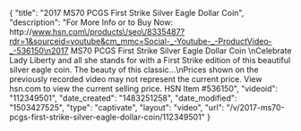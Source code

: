 {
    "title": "2017 MS70 PCGS First Strike Silver Eagle Dollar Coin",
    "description": "For More Info or to Buy Now: http:\/\/www.hsn.com\/products\/seo\/8335487?rdr=1&sourceid=youtube&cm_mmc=Social-_-Youtube-_-ProductVideo-_-536150\n2017 MS70 PCGS First Strike Silver Eagle Dollar Coin  \nCelebrate Lady Liberty and all she stands for with a First Strike edition of this beautiful silver eagle coin. The beauty of this classic...\nPrices shown on the previously recorded video may not represent the current price.  View hsn.com to view the current selling price. HSN Item #536150",
    "videoid": "112349501",
    "date_created": "1483251258",
    "date_modified": "1503427525",
    "type": "captivate",
    "layout": "video",
    "url": "\/v\/2017-ms70-pcgs-first-strike-silver-eagle-dollar-coin\/112349501"
}